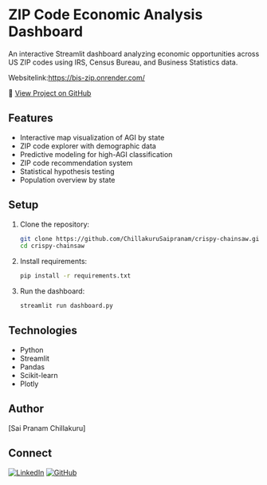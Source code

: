 # ZIP Code Economic Analysis Dashboard

An interactive Streamlit dashboard analyzing economic opportunities across US ZIP codes using IRS, Census Bureau, and Business Statistics data.

Websitelink:https://bis-zip.onrender.com/

🔗 [View Project on GitHub](https://github.com/ChillakuruSaipranam/business_idea.git)

## Features
- Interactive map visualization of AGI by state
- ZIP code explorer with demographic data
- Predictive modeling for high-AGI classification
- ZIP code recommendation system
- Statistical hypothesis testing
- Population overview by state

## Setup
1. Clone the repository:
   ```bash
   git clone https://github.com/ChillakuruSaipranam/crispy-chainsaw.git
   cd crispy-chainsaw
   ```
2. Install requirements:
   ```bash
   pip install -r requirements.txt
   ```
3. Run the dashboard:
   ```bash
   streamlit run dashboard.py
   ```

## Technologies
- Python
- Streamlit
- Pandas
- Scikit-learn
- Plotly

## Author
[Sai Pranam Chillakuru]

## Connect
[![LinkedIn](https://img.shields.io/badge/LinkedIn-Profile-blue)](https://www.linkedin.com/in/sai-pranam-reddy-chillakuru/)
[![GitHub](https://img.shields.io/badge/GitHub-Repository-black)](https://github.com/ChillakuruSaipranam/crispy-chainsaw.git)
